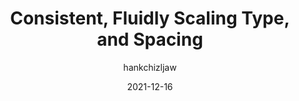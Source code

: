 ---
author: hankchizljaw
date: 2021-12-16
publisher: css
tags:
  - typography
  - css
target_url: https://css-tricks.com/consistent-fluidly-scaling-type-and-spacing/
title: Consistent, Fluidly Scaling Type, and Spacing
---